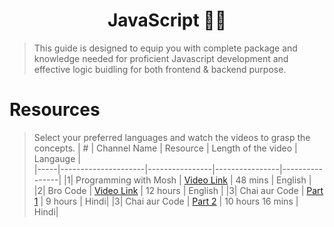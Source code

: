 <h1 align="center">
    JavaScript 👨‍💻
</h1>

> This guide is designed to equip you with complete package and knowledge needed for proficient Javascript development and effective logic buidling for both frontend & backend purpose.

# Resources 
> Select your preferred languages and watch the videos to grasp the concepts.
|  #  |  Channel Name      |   Resource   |  Length of the video |    Langauge    |  
|-----|---------------------|----------------|----------------|----------------|
|1| Programming with Mosh | [Video Link](https://www.youtube.com/watch?v=W6NZfCO5SIk) | 48 mins  | English | 
|2| Bro Code | [Video Link](https://www.youtube.com/watch?v=lfmg-EJ8gm4) | 12 hours | English | 
|3| Chai aur Code | [Part 1](https://www.youtube.com/watch?v=sscX432bMZo&t=10330s) | 9 hours | Hindi|
|3| Chai aur Code | [Part 2](https://www.youtube.com/watch?v=_TjtAyMkiTI&t=2s) | 10 hours 16 mins | Hindi|